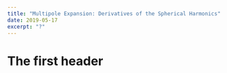 ```yaml
---
title: "Multipole Expansion: Derivatives of the Spherical Harmonics"
date: 2019-05-17
excerpt: "?"
---
```


# The first header
